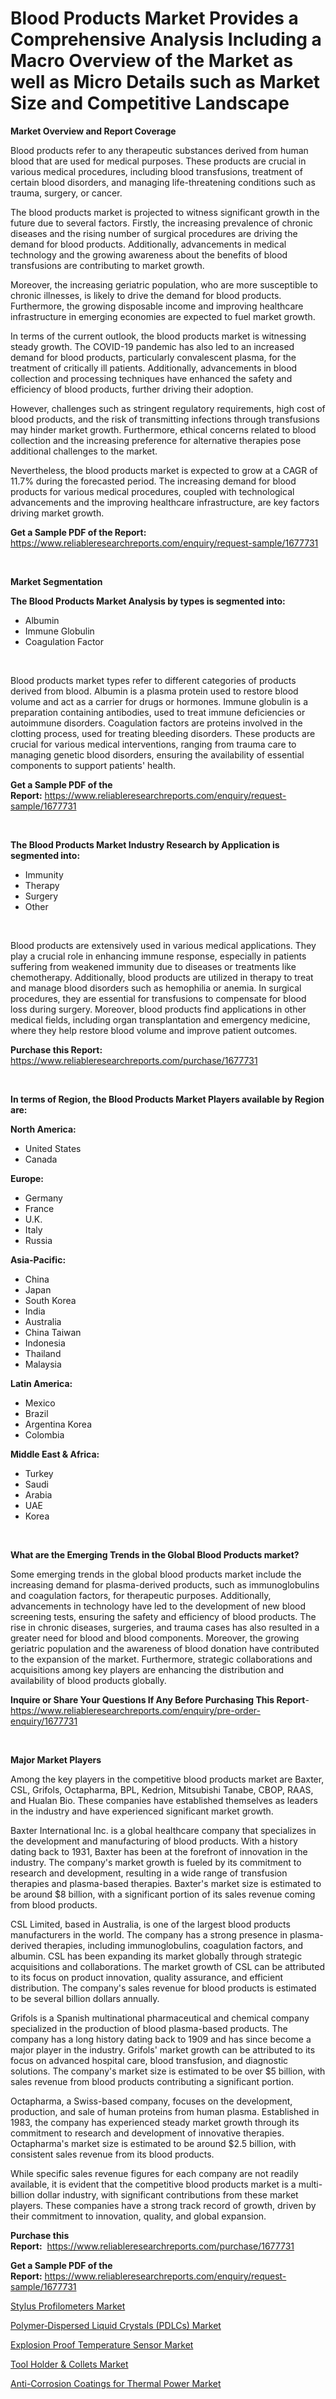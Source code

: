<p><h1>Blood Products Market Provides a Comprehensive Analysis Including a Macro Overview of the Market as well as Micro Details such as Market Size and Competitive Landscape</h1></p><p><strong>Market Overview and Report Coverage</strong></p>
<p><p>Blood products refer to any therapeutic substances derived from human blood that are used for medical purposes. These products are crucial in various medical procedures, including blood transfusions, treatment of certain blood disorders, and managing life-threatening conditions such as trauma, surgery, or cancer.</p><p>The blood products market is projected to witness significant growth in the future due to several factors. Firstly, the increasing prevalence of chronic diseases and the rising number of surgical procedures are driving the demand for blood products. Additionally, advancements in medical technology and the growing awareness about the benefits of blood transfusions are contributing to market growth.</p><p>Moreover, the increasing geriatric population, who are more susceptible to chronic illnesses, is likely to drive the demand for blood products. Furthermore, the growing disposable income and improving healthcare infrastructure in emerging economies are expected to fuel market growth.</p><p>In terms of the current outlook, the blood products market is witnessing steady growth. The COVID-19 pandemic has also led to an increased demand for blood products, particularly convalescent plasma, for the treatment of critically ill patients. Additionally, advancements in blood collection and processing techniques have enhanced the safety and efficiency of blood products, further driving their adoption.</p><p>However, challenges such as stringent regulatory requirements, high cost of blood products, and the risk of transmitting infections through transfusions may hinder market growth. Furthermore, ethical concerns related to blood collection and the increasing preference for alternative therapies pose additional challenges to the market.</p><p>Nevertheless, the blood products market is expected to grow at a CAGR of 11.7% during the forecasted period. The increasing demand for blood products for various medical procedures, coupled with technological advancements and the improving healthcare infrastructure, are key factors driving market growth.</p></p>
<p><strong>Get a Sample PDF of the Report:</strong> <a href="https://www.reliableresearchreports.com/enquiry/request-sample/1677731">https://www.reliableresearchreports.com/enquiry/request-sample/1677731</a></p>
<p>&nbsp;</p>
<p><strong>Market Segmentation</strong></p>
<p><strong>The Blood Products Market Analysis by types is segmented into:</strong></p>
<p><ul><li>Albumin</li><li>Immune Globulin</li><li>Coagulation Factor</li></ul></p>
<p>&nbsp;</p>
<p><p>Blood products market types refer to different categories of products derived from blood. Albumin is a plasma protein used to restore blood volume and act as a carrier for drugs or hormones. Immune globulin is a preparation containing antibodies, used to treat immune deficiencies or autoimmune disorders. Coagulation factors are proteins involved in the clotting process, used for treating bleeding disorders. These products are crucial for various medical interventions, ranging from trauma care to managing genetic blood disorders, ensuring the availability of essential components to support patients' health.</p></p>
<p><strong>Get a Sample PDF of the Report:</strong>&nbsp;<a href="https://www.reliableresearchreports.com/enquiry/request-sample/1677731">https://www.reliableresearchreports.com/enquiry/request-sample/1677731</a></p>
<p>&nbsp;</p>
<p><strong>The Blood Products Market Industry Research by Application is segmented into:</strong></p>
<p><ul><li>Immunity</li><li>Therapy</li><li>Surgery</li><li>Other</li></ul></p>
<p>&nbsp;</p>
<p><p>Blood products are extensively used in various medical applications. They play a crucial role in enhancing immune response, especially in patients suffering from weakened immunity due to diseases or treatments like chemotherapy. Additionally, blood products are utilized in therapy to treat and manage blood disorders such as hemophilia or anemia. In surgical procedures, they are essential for transfusions to compensate for blood loss during surgery. Moreover, blood products find applications in other medical fields, including organ transplantation and emergency medicine, where they help restore blood volume and improve patient outcomes.</p></p>
<p><strong>Purchase this Report:</strong>&nbsp; <a href="https://www.reliableresearchreports.com/purchase/1677731">https://www.reliableresearchreports.com/purchase/1677731</a></p>
<p>&nbsp;</p>
<p><strong>In terms of Region, the Blood Products Market Players available by Region are:</strong></p>
<p>
    <p> <strong> North America: </strong>
        <ul>
            <li>United States</li>
            <li>Canada</li>
        </ul>
        </p> 
    <p> <strong> Europe: </strong>
        <ul>
            <li>Germany</li>
            <li>France</li>
            <li>U.K.</li>
            <li>Italy</li>
            <li>Russia</li>
        </ul>
        </p> 
    <p> <strong> Asia-Pacific: </strong>
        <ul>
            <li>China</li>
            <li>Japan</li>
            <li>South Korea</li>
            <li>India</li>
            <li>Australia</li>
            <li>China Taiwan</li>
            <li>Indonesia</li>
            <li>Thailand</li>
            <li>Malaysia</li>
        </ul>
        </p> 
    <p> <strong> Latin America: </strong>
        <ul>
            <li>Mexico</li>
            <li>Brazil</li>
            <li>Argentina Korea</li>
            <li>Colombia</li>
        </ul>
        </p> 
    <p> <strong> Middle East & Africa: </strong>
        <ul>
            <li>Turkey</li>
            <li>Saudi</li>
            <li>Arabia</li>
            <li>UAE</li>
            <li>Korea</li>
        </ul>
    </p>
    </p>
<p>&nbsp;</p>
<p><strong>What are the Emerging Trends in the Global Blood Products market?</strong></p>
<p><p>Some emerging trends in the global blood products market include the increasing demand for plasma-derived products, such as immunoglobulins and coagulation factors, for therapeutic purposes. Additionally, advancements in technology have led to the development of new blood screening tests, ensuring the safety and efficiency of blood products. The rise in chronic diseases, surgeries, and trauma cases has also resulted in a greater need for blood and blood components. Moreover, the growing geriatric population and the awareness of blood donation have contributed to the expansion of the market. Furthermore, strategic collaborations and acquisitions among key players are enhancing the distribution and availability of blood products globally.</p></p>
<p><strong>Inquire or Share Your Questions If Any Before Purchasing This Report</strong>- <a href="https://www.reliableresearchreports.com/enquiry/pre-order-enquiry/1677731">https://www.reliableresearchreports.com/enquiry/pre-order-enquiry/1677731</a></p>
<p>&nbsp;</p>
<p><strong>Major Market Players</strong></p>
<p><p>Among the key players in the competitive blood products market are Baxter, CSL, Grifols, Octapharma, BPL, Kedrion, Mitsubishi Tanabe, CBOP, RAAS, and Hualan Bio. These companies have established themselves as leaders in the industry and have experienced significant market growth.</p><p>Baxter International Inc. is a global healthcare company that specializes in the development and manufacturing of blood products. With a history dating back to 1931, Baxter has been at the forefront of innovation in the industry. The company's market growth is fueled by its commitment to research and development, resulting in a wide range of transfusion therapies and plasma-based therapies. Baxter's market size is estimated to be around $8 billion, with a significant portion of its sales revenue coming from blood products.</p><p>CSL Limited, based in Australia, is one of the largest blood products manufacturers in the world. The company has a strong presence in plasma-derived therapies, including immunoglobulins, coagulation factors, and albumin. CSL has been expanding its market globally through strategic acquisitions and collaborations. The market growth of CSL can be attributed to its focus on product innovation, quality assurance, and efficient distribution. The company's sales revenue for blood products is estimated to be several billion dollars annually.</p><p>Grifols is a Spanish multinational pharmaceutical and chemical company specialized in the production of blood plasma-based products. The company has a long history dating back to 1909 and has since become a major player in the industry. Grifols' market growth can be attributed to its focus on advanced hospital care, blood transfusion, and diagnostic solutions. The company's market size is estimated to be over $5 billion, with sales revenue from blood products contributing a significant portion.</p><p>Octapharma, a Swiss-based company, focuses on the development, production, and sale of human proteins from human plasma. Established in 1983, the company has experienced steady market growth through its commitment to research and development of innovative therapies. Octapharma's market size is estimated to be around $2.5 billion, with consistent sales revenue from its blood products.</p><p>While specific sales revenue figures for each company are not readily available, it is evident that the competitive blood products market is a multi-billion dollar industry, with significant contributions from these market players. These companies have a strong track record of growth, driven by their commitment to innovation, quality, and global expansion.</p></p>
<p><strong>Purchase this Report:</strong>&nbsp;&nbsp;<a href="https://www.reliableresearchreports.com/purchase/1677731">https://www.reliableresearchreports.com/purchase/1677731</a></p>
<p></p>
<p><strong>Get a Sample PDF of the Report:</strong>&nbsp;<a href="https://www.reliableresearchreports.com/enquiry/request-sample/1677731">https://www.reliableresearchreports.com/enquiry/request-sample/1677731</a></p>
<p><p><a href="https://medium.com/@royallittel2023/stylus-profilometers-market-the-key-to-successful-business-strategy-forecast-till-2030-c4ed9323220f">Stylus Profilometers Market</a></p><p><a href="https://www.linkedin.com/pulse/polymerdispersed-liquid-crystals-pdlcs-market-size-share-amp/">Polymer‐Dispersed Liquid Crystals (PDLCs) Market</a></p><p><a href="https://github.com/scarol104/Market-Research-Report-List-1/blob/main/explosion-proof-temperature-sensor-market.md">Explosion Proof Temperature Sensor Market</a></p><p><a href="https://medium.com/@brayanborer/tool-holder-amp-collets-market-size-reveals-the-best-marketing-channels-in-global-industry-6ad38102fb1a">Tool Holder & Collets Market</a></p><p><a href="https://www.linkedin.com/pulse/anti-corrosion-coatings-thermal-power-market-size-share/">Anti-Corrosion Coatings for Thermal Power Market</a></p></p>